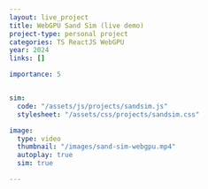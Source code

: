 ```yaml
---
layout: live_project
title: WebGPU Sand Sim (live demo)
project-type: personal project
categories: TS ReactJS WebGPU
year: 2024
links: []

importance: 5


sim:
  code: "/assets/js/projects/sandsim.js"
  stylesheet: "/assets/css/projects/sandsim.css"

image:
  type: video
  thumbnail: "/images/sand-sim-webgpu.mp4"
  autoplay: true
  sim: true

---
```


